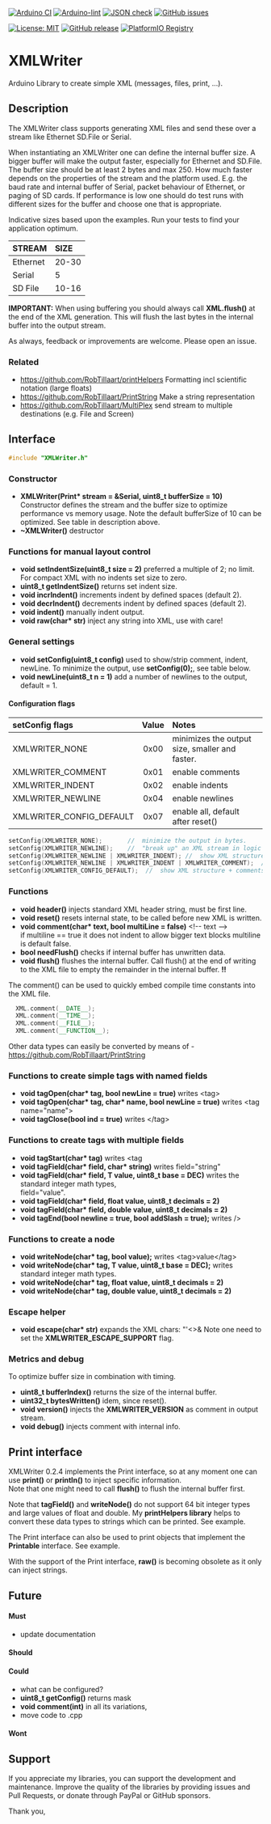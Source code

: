 
[![Arduino CI](https://github.com/RobTillaart/XMLWriter/workflows/Arduino%20CI/badge.svg)](https://github.com/marketplace/actions/arduino_ci)
[![Arduino-lint](https://github.com/RobTillaart/XMLWriter/actions/workflows/arduino-lint.yml/badge.svg)](https://github.com/RobTillaart/XMLWriter/actions/workflows/arduino-lint.yml)
[![JSON check](https://github.com/RobTillaart/XMLWriter/actions/workflows/jsoncheck.yml/badge.svg)](https://github.com/RobTillaart/XMLWriter/actions/workflows/jsoncheck.yml)
[![GitHub issues](https://img.shields.io/github/issues/RobTillaart/XMLWriter.svg)](https://github.com/RobTillaart/XMLWriter/issues)

[![License: MIT](https://img.shields.io/badge/license-MIT-green.svg)](https://github.com/RobTillaart/XMLWriter/blob/master/LICENSE)
[![GitHub release](https://img.shields.io/github/release/RobTillaart/XMLWriter.svg?maxAge=3600)](https://github.com/RobTillaart/XMLWriter/releases)
[![PlatformIO Registry](https://badges.registry.platformio.org/packages/robtillaart/library/XMLWriter.svg)](https://registry.platformio.org/libraries/robtillaart/XMLWriter)


# XMLWriter

Arduino Library to create simple XML (messages, files, print, ...).


## Description

The XMLWriter class supports generating XML files and send these over a stream
like Ethernet SD.File or Serial.

When instantiating an XMLWriter one can define the internal buffer size.
A bigger buffer will make the output faster, especially for Ethernet and SD.File.
The buffer size should be at least 2 bytes and max 250.
How much faster depends on the properties of the stream and the platform used.
E.g. the baud rate and internal buffer of Serial, packet behaviour of Ethernet,
or paging of SD cards.
If performance is low one should do test runs with different sizes for the buffer 
and choose one that is appropriate.

Indicative sizes based upon the examples.
Run your tests to find your application optimum.

|  STREAM    |    SIZE    |
|:-----------|:-----------|
|  Ethernet  |   20-30    |
|  Serial    |     5      |
|  SD File   |   10-16    |

**IMPORTANT:** When using buffering you should always call **XML.flush()** 
at the end of the XML generation. This will flush the last bytes in the internal buffer into the output stream.

As always, feedback or improvements are welcome. 
Please open an issue.


### Related

- https://github.com/RobTillaart/printHelpers  Formatting incl scientific notation (large floats)
- https://github.com/RobTillaart/PrintString  Make a string representation
- https://github.com/RobTillaart/MultiPlex  send stream to multiple destinations (e.g. File and Screen)


## Interface

```cpp
#include "XMLWriter.h"
```

### Constructor

- **XMLWriter(Print\* stream = &Serial, uint8_t bufferSize = 10)** Constructor defines 
the stream and the buffer size to optimize performance vs memory usage.
Note the default bufferSize of 10 can be optimized. 
See table in description above.
- **~XMLWriter()** destructor


### Functions for manual layout control

- **void setIndentSize(uint8_t size = 2)** preferred a multiple of 2; no limit.
For compact XML with no indents set size to zero.
- **uint8_t getIndentSize()** returns set indent size.
- **void incrIndent()** increments indent by defined spaces (default 2).
- **void decrIndent()** decrements indent by defined spaces (default 2).
- **void indent()** manually indent output.
- **void raw(char\* str)** inject any string into XML, use with care!


### General settings

- **void setConfig(uint8_t config)** used to show/strip comment, indent, newLine. 
To minimize the output, use **setConfig(0);**, see table below.
- **void newLine(uint8_t n = 1)** add a number of newlines to the output, default = 1.

#### Configuration flags

|  setConfig flags           |  Value  |  Notes  |
|:---------------------------|:-------:|:--------|
|  XMLWRITER_NONE            |   0x00  |  minimizes the output size, smaller and faster.
|  XMLWRITER_COMMENT         |   0x01  |  enable comments
|  XMLWRITER_INDENT          |   0x02  |  enable indents
|  XMLWRITER_NEWLINE         |   0x04  |  enable newlines
|  XMLWRITER_CONFIG_DEFAULT  |   0x07  |  enable all, default after reset()

```cpp
setConfig(XMLWRITER_NONE);       //  minimize the output in bytes.
setConfig(XMLWRITER_NEWLINE);    //  "break up" an XML stream in logic lines.
setConfig(XMLWRITER_NEWLINE | XMLWRITER_INDENT); //  show XML structure. (pretty print)
setConfig(XMLWRITER_NEWLINE | XMLWRITER_INDENT | XMLWRITER_COMMENT);  // show XML structure + comments.
setConfig(XMLWRITER_CONFIG_DEFAULT);  //  show XML structure + comments.
```

### Functions

- **void header()** injects standard XML header string, must be first line.
- **void reset()** resets internal state, to be called before new XML is written.
- **void comment(char\* text, bool multiLine = false)** \<!-- text --\>  
if multiline == true it does not indent to allow bigger text blocks
multiline is default false.
- **bool needFlush()** checks if internal buffer has unwritten data.
- **void flush()** flushes the internal buffer. Call flush() at the end of writing 
to the XML file to empty the remainder in the internal buffer. **!!**

The comment() can be used to quickly embed compile time constants into the XML file.
```cpp
  XML.comment(__DATE__);
  XML.comment(__TIME__);
  XML.comment(__FILE__);
  XML.comment(__FUNCTION__);
```

Other data types can easily be converted by means of - https://github.com/RobTillaart/PrintString


### Functions to create simple tags with named fields

- **void tagOpen(char\* tag, bool newLine = true)** writes \<tag\>
- **void tagOpen(char\* tag, char\* name, bool newLine = true)** writes \<tag name="name"\>
- **void tagClose(bool ind = true)** writes \</tag\>


### Functions to create tags with multiple fields

- **void tagStart(char\* tag)** writes \<tag 
- **void tagField(char\* field, char\* string)** writes field="string"
- **void tagField(char\* field, T value, uint8_t base = DEC)** writes the standard integer math types,  
field="value".
- **void tagField(char\* field, float value, uint8_t decimals = 2)**
- **void tagField(char\* field, double value, uint8_t decimals = 2)**
- **void tagEnd(bool newline = true, bool addSlash = true);**  writes /\>


### Functions to create a node

- **void writeNode(char\* tag, bool value);** writes \<tag\>value\</tag\>
- **void writeNode(char\* tag, T value, uint8_t base = DEC);** writes standard integer math types.
- **void writeNode(char\* tag, float value, uint8_t decimals = 2)**
- **void writeNode(char\* tag, double value, uint8_t decimals = 2)**


### Escape helper 

- **void escape(char\* str)** expands the XML chars: \"\'\<\>\&
Note one need to set the **XMLWRITER_ESCAPE_SUPPORT** flag.


### Metrics and debug

To optimize buffer size in combination with timing.

- **uint8_t bufferIndex()** returns the size of the internal buffer.
- **uint32_t bytesWritten()** idem, since reset().
- **void version()** injects the **XMLWRITER_VERSION** as comment in output stream.
- **void debug()** injects comment with internal info.


## Print interface

XMLWriter 0.2.4 implements the Print interface, so at any moment one can use 
**print()** or **println()** to inject specific information.  
Note that one might need to call **flush()** to flush the internal buffer first.

Note that **tagField()** and **writeNode()** do not support 64 bit integer
types and large values of float and double. 
My **printHelpers library** helps to convert these data types to strings which can be printed.
See example.

The Print interface can also be used to print objects that 
implement the **Printable** interface. See example.

With the support of the Print interface, **raw()** is becoming obsolete as it only
can inject strings.


## Future

#### Must

- update documentation

#### Should

#### Could

- what can be configured?
- **uint8_t getConfig()** returns mask
- **void comment(int)** in all its variations,
- move code to .cpp

#### Wont


## Support

If you appreciate my libraries, you can support the development and maintenance.
Improve the quality of the libraries by providing issues and Pull Requests, or
donate through PayPal or GitHub sponsors.

Thank you,
